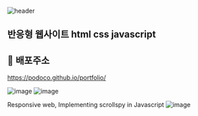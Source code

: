 ![header](https://capsule-render.vercel.app/api?type=Cylinder&color=FF9E0F&height=100&section=header&text=portfolio%20&fontSize=45)
## 반응형 웹사이트 html css javascript
 
 ## 🔗 배포주소
 https://podoco.github.io/portfolio/
 
![image](https://user-images.githubusercontent.com/103816228/168739714-2515ba46-1745-4a97-afc9-dd9150e2da0c.png)
![image](https://user-images.githubusercontent.com/103816228/168739985-90a8d321-d4f6-407e-9f53-80f76a834d92.png)

Responsive web,
Implementing scrollspy in Javascript
![image](https://user-images.githubusercontent.com/103816228/168740089-0f801ac0-e50c-48b3-9c03-a39b70b001e4.png)
